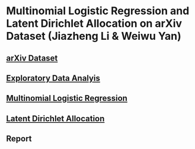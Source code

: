 # Multinomial Logistic Regression and Latent Dirichlet Allocation on arXiv Dataset (Jiazheng Li & Weiwu Yan)
## [arXiv Dataset](https://www.kaggle.com/datasets/Cornell-University/arxiv)
## [Exploratory Data Analyis](https://github.com/macs30123-s24/final-project-arxiv/blob/3edf5ec8382d9f0fc19f41fc0de09ea734f7a080/EDA.ipynb)
## [Multinomial Logistic Regression](https://github.com/macs30123-s24/final-project-arxiv/blob/3edf5ec8382d9f0fc19f41fc0de09ea734f7a080/Classification.ipynb)
## [Latent Dirichlet Allocation](https://github.com/macs30123-s24/final-project-arxiv/blob/3edf5ec8382d9f0fc19f41fc0de09ea734f7a080/LDA.ipynb)
## Report
